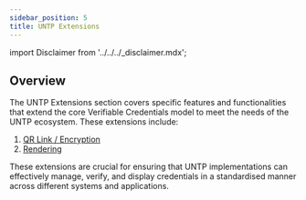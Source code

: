 ```yaml
---
sidebar_position: 5
title: UNTP Extensions
---
```


import Disclaimer from '../../../\_disclaimer.mdx';

<Disclaimer />

## Overview

The UNTP Extensions section covers specific features and functionalities that extend the core Verifiable Credentials model to meet the needs of the UNTP ecosystem. These extensions include:

1. [QR Link / Encryption](./qr-link-encryption)
2. [Rendering](./rendering)

These extensions are crucial for ensuring that UNTP implementations can effectively manage, verify, and display credentials in a standardised manner across different systems and applications.
